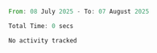 <!--START_SECTION:waka-->

```rust
From: 08 July 2025 - To: 07 August 2025

Total Time: 0 secs

No activity tracked
```

<!--END_SECTION:waka-->
